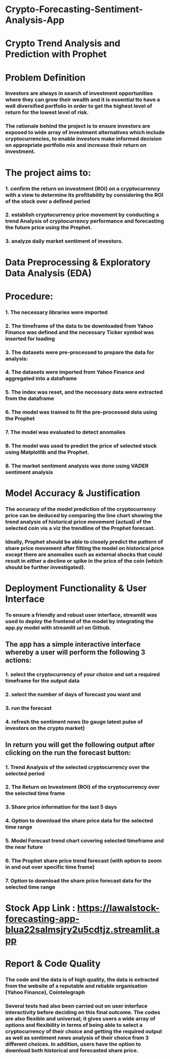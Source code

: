 # Crypto-Forecasting-Sentiment-Analysis-App

# Crypto Trend Analysis and Prediction with Prophet

# Problem Definition
### Investors are always in search of investment opportunities where they can grow their wealth and it is essential tto have a well diversified portfolio in order to get the highest level of return for the lowest level of risk. 

### The rationale behind the project is to ensure investors are exposed to wide array of investment alternatives which include cryptocurrencies, to enable investors make informed decision on appropriate portfolio mix and increase their return on investment.

# The project aims to:
### 1. confirm the return on investment (ROI) on a cryptocurrency with a view to determine its profitability by considering the ROI of the stock over a defined period
### 2. establish cryptocurrency price movement by conducting a trend Analysis of cryptocurrency performance and forecasting the future price using the Prophet.
### 3. analyze daily market sentiment of investors.

# Data Preprocessing & Exploratory Data Analysis (EDA)
# Procedure:
### 1. The necessary libraries were imported
### 2. The timeframe of the data to be downloaded from Yahoo Finance was defined and the necessary Ticker symbol was inserted for loading
### 3. The datasets were pre-processed to prepare the data for analysis:
### 4. The datasets were imported from Yahoo Finance and aggregated into a dataframe
### 5. The index was reset, and the necessary data were extracted from the dataframe
### 6. The model was trained to fit the pre-processed data using the Prophet
### 7. The model was evaluated to detect anomalies
### 8. The model was used to predict the price of selected stock using Matplotlib and the Prophet.
### 8. The market sentiment analysis was done using VADER sentiment analysis


# Model Accuracy & Justification
### The accuracy of the model prediction of the cryptocurrency price can be deduced by comparing the line chart showing the trend analysis of historical price movement (actual) of the selected coin vis a viz the trendline of the Prophet forecast. 
### Ideally, Prophet should be able to closely predict the pattern of share price movement after fitting the model on historical price except there are anomalies such as external shocks that could result in either a decline or spike in the price of the coin (which should be further investigated). 

# Deployment Functionality & User Interface
### To ensure a friendly and robust user interface, streamlit was used to deploy the frontend of the model by integrating the app.py model with streamlit url on Github. 

## The app has a simple interactive interface whereby a user will perform the following 3 actions:
### 1.	select the cryptocurrency of your choice and set a required timeframe for the output data
### 2.	select the number of days of forecast you want and
### 3.	run the forecast
### 4.	refresh the sentiment news (to gauge latest pulse of investors on the crypto market)

## In return you will get the following output after clicking on the run the forecast button:
### 1.	Trend Analysis of the selected cryptocurrency over the selected period
### 2.	The Return on Investment (ROI) of the cryptocurrency over the selected time frame
### 3.	Share price information for the last 5 days
### 4.	Option to download the share price data for the selected time range
### 5.	Model Forecast trend chart covering selected timeframe and the near future
### 6.	The Prophet share price trend forecast (with option to zoom in and out over specific time frame)
### 7.	Option to download the share price forecast data for the selected time range

# Stock App Link : https://lawalstock-forecasting-app-blua22salmsjry2u5cdtjz.streamlit.app

# Report & Code Quality
### The code and the data is of high quality, the data is extracted from the website of a reputable and reliable organisation (Yahoo Finance), Cointelegraph

### Several tests had also been carried out on user interface interactivity before deciding on this final outcome. The codes are also flexible and universal; it gives users a wide array of options and flexibility in terms of being able to select a cryptocurrency of their choice and getting the required output as well as sentiment news analysis of their choice from 3 different choices. In addition, users have the option to download both historical and forecasted share price.
